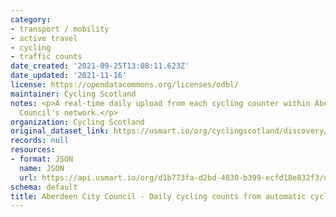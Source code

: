 ```yaml
---
category:
- transport / mobility
- active travel
- cycling
- traffic counts
date_created: '2021-09-25T13:08:11.623Z'
date_updated: '2021-11-16'
license: https://opendatacommons.org/licenses/odbl/
maintainer: Cycling Scotland
notes: <p>A real-time daily upload from each cycling counter within Aberdeen City
  Council's network.</p>
organization: Cycling Scotland
original_dataset_link: https://usmart.io/org/cyclingscotland/discovery/discovery-view-detail/c3248da7-823b-40e7-ae5c-9b33a4ab7f16
records: null
resources:
- format: JSON
  name: JSON
  url: https://api.usmart.io/org/d1b773fa-d2bd-4830-b399-ecfd18e832f3/d0717679-21fb-4274-a9d3-f973cfb5b7ff/1/urql
schema: default
title: Aberdeen City Council - Daily cycling counts from automatic cycling counters
---
```

